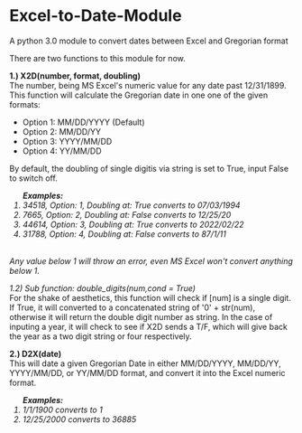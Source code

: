 # Excel-to-Date-Module
A python 3.0 module to convert dates between Excel and Gregorian format

There are two functions to this module for now.

<p><b>1.) X2D(number, format, doubling)</b>
<br>The number, being MS Excel's numeric value for any date past 12/31/1899. This function will calculate the Gregorian date in one one of the given formats:
<ul>
  <li>Option 1: MM/DD/YYYY (Default)</li>
  <li>Option 2: MM/DD/YY</li>
  <li>Option 3: YYYY/MM/DD</li>
  <li>Option 4: YY/MM/DD</li>
</ul>
<p>By default, the doubling of single digitis via string is set to True, input False to switch off.
<br><i><ol><b>Examples:</b>
<li> 34518, Option: 1, Doubling at: True converts to 07/03/1994</li>
<li> 7665, Option: 2, Doubling at: False converts to 12/25/20</li>
<li> 44614, Option: 3, Doubling at: True converts to 2022/02/22</li>
<li> 31788, Option: 4, Doubling at: False converts to 87/1/11</li>
</ol><br>Any value below 1 will throw an error, even MS Excel won't convert anything below 1.</i>

<p><i>1.2) Sub function: double_digits(num,cond = True)</i>
<br>For the shake of aesthetics, this function will check if [num] is a single digit. If True, it will converted to a concatenated string of '0' + str(num), otherwise it will return the double digit number as string. In the case of inputing a year, it will check to see if X2D sends a T/F, which will give back the year as a two digit string or four respectively.
  
<p><b>2.) D2X(date)</b>
<br>This will date a given Gregorian Date in either MM/DD/YYYY, MM/DD/YY, YYYY/MM/DD, or YY/MM/DD format, and convert it into the Excel numeric format.
  <br><i><ol><b>Examples:</b>
  <li> 1/1/1900 converts to 1</li>
  <li>12/25/2000 converts to 36885</li></ol>

